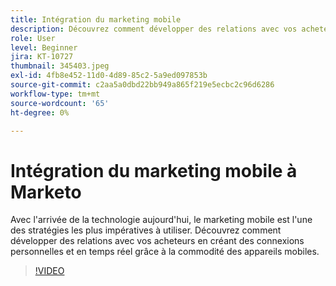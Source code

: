 ```yaml
---
title: Intégration du marketing mobile
description: Découvrez comment développer des relations avec vos acheteurs en créant des connexions personnelles et en temps réel grâce à la commodité des appareils mobiles.
role: User
level: Beginner
jira: KT-10727
thumbnail: 345403.jpeg
exl-id: 4fb8e452-11d0-4d89-85c2-5a9ed097853b
source-git-commit: c2aa5a0dbd22bb949a865f219e5ecbc2c96d6286
workflow-type: tm+mt
source-wordcount: '65'
ht-degree: 0%

---
```


# Intégration du marketing mobile à Marketo

Avec l&#39;arrivée de la technologie aujourd&#39;hui, le marketing mobile est l&#39;une des stratégies les plus impératives à utiliser. Découvrez comment développer des relations avec vos acheteurs en créant des connexions personnelles et en temps réel grâce à la commodité des appareils mobiles.

>[!VIDEO](https://video.tv.adobe.com/v/345403/?quality=12&learn=on)
